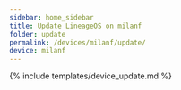 ```yaml
---
sidebar: home_sidebar
title: Update LineageOS on milanf
folder: update
permalink: /devices/milanf/update/
device: milanf
---
```

{% include templates/device_update.md %}

